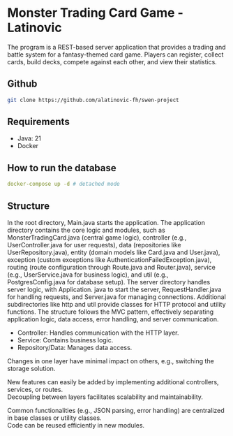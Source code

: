 # Monster Trading Card Game - Latinovic

The program is a REST-based server application that provides a trading and battle system for a fantasy-themed card game. Players can register, collect cards, build decks, compete against each other, and view their statistics.

## Github

```bash
git clone https://github.com/alatinovic-fh/swen-project
```

## Requirements
- Java: 21
- Docker

## How to run the database
```yaml
docker-compose up -d # detached mode
```

## Structure

In the root directory, Main.java starts the
application. The application directory contains the core logic and modules,
such as MonsterTradingCard.java (central game logic), controller
(e.g., UserController.java for user requests),
data (repositories like UserRepository.java),
entity (domain models like Card.java and User.java),
exception (custom exceptions like AuthenticationFailedException.java),
routing (route configuration through Route.java and Router.java),
service (e.g., UserService.java for business logic),
and util (e.g., PostgresConfig.java for database setup).
The server directory handles server logic, with Application.
java to start the server, RequestHandler.java for handling requests,
and Server.java for managing connections.
Additional subdirectories like http and util provide classes for
HTTP protocol and utility functions. The structure follows the MVC pattern,
effectively separating application logic, data access, error handling,
and server communication.

* Controller: Handles communication with the HTTP layer.
* Service: Contains business logic.
* Repository/Data: Manages data access.

Changes in one layer have minimal impact on others, e.g., switching the storage solution.

New features can easily be added by implementing additional controllers, services, or routes.  
Decoupling between layers facilitates scalability and maintainability.

Common functionalities (e.g., JSON parsing, error handling) are centralized in base classes or utility classes.  
Code can be reused efficiently in new modules.